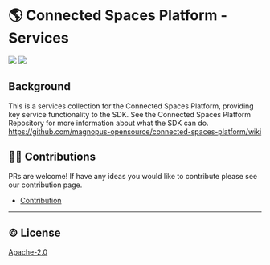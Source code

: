 # 🌎 Connected Spaces Platform - Services

[![](https://img.shields.io/badge/readme%20style-standard-brightgreen.svg?style=flat-square)](https://github.com/magnopus-opensource/csp-services/blob/main/LICENSE)
[![](https://img.shields.io/badge/License-Apache2.0-blue)](https://github.com/magnopus-opensource/csp-services/blob/main/LICENSE)


## Background
This is a services collection for the Connected Spaces Platform, providing key service functionality to the SDK.
See the Connected Spaces Platform Repository for more information about what the SDK can do.
https://github.com/magnopus-opensource/connected-spaces-platform/wiki


## 👷‍♂️ Contributions

PRs are welcome! If have any ideas you would like to contribute please see our contribution page.

 - [Contribution](/CONTRIBUTING.md)


****

 ## ©️ License

 [Apache-2.0](https://github.com/magnopus-opensource/csp-services/blob/main/LICENSE)

